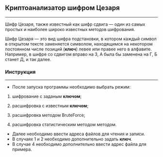 ## Криптоанализатор шифром Цезаря

-------------------------------------------------------------------
Шифр Цезаря, также известный как шифр сдвига — один из самых простых и наиболее широко известных методов шифрования.

Шифр Цезаря — это вид шифра подстановки, в котором каждый символ в открытом тексте заменяется символом, находящимся на
некотором постоянном числе позиций (**ключ**) левее или правее него в алфавите. Например, в шифре со сдвигом вправо на
3, А была бы заменена на Г, Б станет Д, и так далее.

### Инструкция

---

* После запуска программы необходимо выбрать режим:

1. шифрование с заданым **ключом**;
2. расшифровка с известным **ключом**;
3. расшифровка методом BruteForce;

4. расшифровка статистическим методом методом.

* Далее необходимо ввести адреса файлов для чтения и записи.
* В случаях 1 и 2 необходимо дополнительно задать **ключ**.
* В случае 4 необходимо дополнительно ввести адрес файла для примера.


